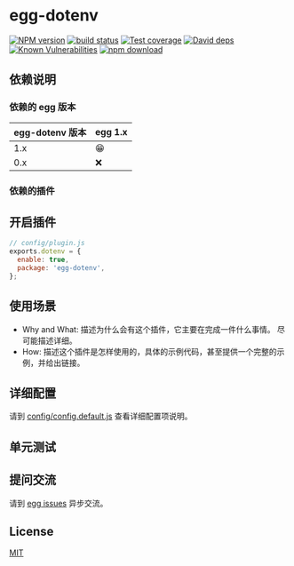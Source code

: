 # egg-dotenv

[![NPM version][npm-image]][npm-url]
[![build status][travis-image]][travis-url]
[![Test coverage][codecov-image]][codecov-url]
[![David deps][david-image]][david-url]
[![Known Vulnerabilities][snyk-image]][snyk-url]
[![npm download][download-image]][download-url]

[npm-image]: https://img.shields.io/npm/v/egg-dotenv.svg?style=flat-square
[npm-url]: https://npmjs.org/package/egg-dotenv
[travis-image]: https://img.shields.io/travis/eggjs/egg-dotenv.svg?style=flat-square
[travis-url]: https://travis-ci.org/eggjs/egg-dotenv
[codecov-image]: https://img.shields.io/codecov/c/github/eggjs/egg-dotenv.svg?style=flat-square
[codecov-url]: https://codecov.io/github/eggjs/egg-dotenv?branch=master
[david-image]: https://img.shields.io/david/eggjs/egg-dotenv.svg?style=flat-square
[david-url]: https://david-dm.org/eggjs/egg-dotenv
[snyk-image]: https://snyk.io/test/npm/egg-dotenv/badge.svg?style=flat-square
[snyk-url]: https://snyk.io/test/npm/egg-dotenv
[download-image]: https://img.shields.io/npm/dm/egg-dotenv.svg?style=flat-square
[download-url]: https://npmjs.org/package/egg-dotenv

<!--
Description here.
-->

## 依赖说明

### 依赖的 egg 版本

egg-dotenv 版本 | egg 1.x
--- | ---
1.x | 😁
0.x | ❌

### 依赖的插件
<!--

如果有依赖其它插件，请在这里特别说明。如

- security
- multipart

-->

## 开启插件

```js
// config/plugin.js
exports.dotenv = {
  enable: true,
  package: 'egg-dotenv',
};
```

## 使用场景

- Why and What: 描述为什么会有这个插件，它主要在完成一件什么事情。
尽可能描述详细。
- How: 描述这个插件是怎样使用的，具体的示例代码，甚至提供一个完整的示例，并给出链接。

## 详细配置

请到 [config/config.default.js](config/config.default.js) 查看详细配置项说明。

## 单元测试

<!-- 描述如何在单元测试中使用此插件，例如 schedule 如何触发。无则省略。-->

## 提问交流

请到 [egg issues](https://github.com/eggjs/egg/issues) 异步交流。

## License

[MIT](LICENSE)

